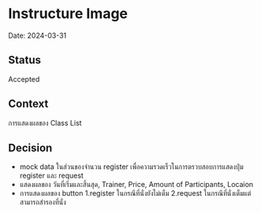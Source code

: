 # Instructure Image

Date: 2024-03-31

## Status

Accepted

## Context

การแสดงผลของ Class List 

## Decision

- mock data ในส่วนของจำนวน register เพื่อความรวดเร็วในการตรวบสอบการแสดงปุ่ม register และ request
- แสดงผลของ วันที่เริ่มและสิ้นสุด, Trainer, Price, Amount of Participants, Locaion
- การแสดงผลของ button 1.register ในกรณีที่นั่งยังไม่เต็ม  2.request ในกรณีที่นั่งเต็มแต่สามารถสำรองที่นั่ง
